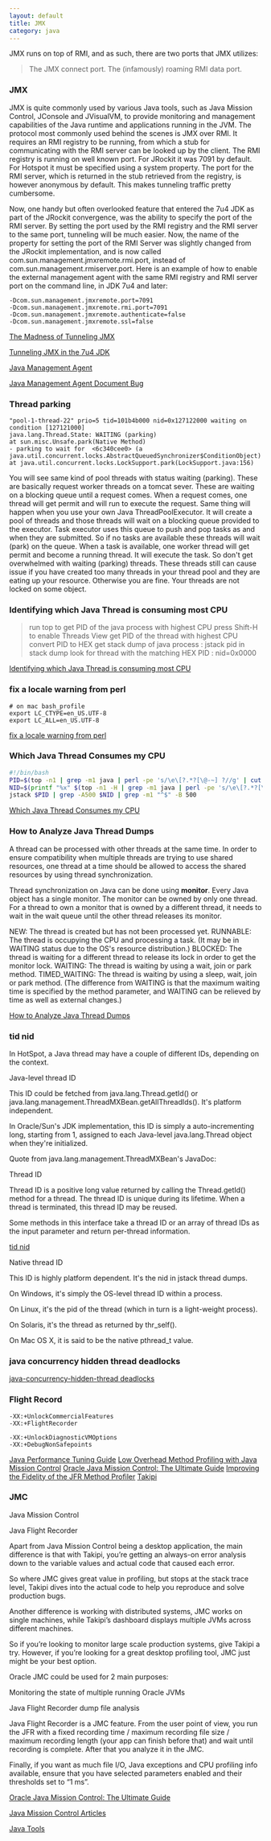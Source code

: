```yaml
---
layout: default
title: JMX
category: java
---
```


JMX runs on top of RMI, and as such, there are two ports that JMX utilizes:

>The JMX connect port.
>The (infamously) roaming RMI data port.

### JMX 

JMX is quite commonly used by various Java tools, such as Java Mission Control, JConsole and JVisualVM, 
to provide monitoring and management capabilities of the Java runtime and applications running in the JVM. 
The protocol most commonly used behind the scenes is JMX over RMI. It requires an RMI registry to be running, 
from which a stub for communicating with the RMI server can be looked up by the client. The RMI registry is running on well known port. 
For JRockit it was 7091 by default. For Hotspot it must be specified using a system property. 
The port for the RMI server, which is returned in the stub retrieved from the registry, is however anonymous by default. 
This makes tunneling traffic pretty cumbersome.

Now, one handy but often overlooked feature that entered the 7u4 JDK as part of the JRockit convergence, 
was the ability to specify the port of the RMI server. By setting the port used by the RMI registry and the RMI server to the same port, 
tunneling will be much easier. Now, the name of the property for setting the port of the RMI Server was slightly changed from the JRockit implementation, 
and is now called com.sun.management.jmxremote.rmi.port, instead of com.sun.management.rmiserver.port. 
Here is an example of how to enable the external management agent with the same RMI registry and RMI server port on the command line, in JDK 7u4 and later:

    -Dcom.sun.management.jmxremote.port=7091 
    -Dcom.sun.management.jmxremote.rmi.port=7091 
    -Dcom.sun.management.jmxremote.authenticate=false 
    -Dcom.sun.management.jmxremote.ssl=false


[The Madness of Tunneling JMX](http://realjenius.com/2012/11/21/java7-jmx-tunneling-freedom/)

[Tunneling JMX in the 7u4 JDK](http://hirt.se/blog/?p=289)

[Java Management Agent](http://docs.oracle.com/javase/8/docs/technotes/guides/management/agent.html)

[Java Management Agent Document Bug](https://bugs.openjdk.java.net/browse/JDK-8129948)


### Thread parking

    "pool-1-thread-22" prio=5 tid=101b4b000 nid=0x127122000 waiting on condition [127121000]
    java.lang.Thread.State: WAITING (parking)
    at sun.misc.Unsafe.park(Native Method)
    - parking to wait for  <6c340cee0> (a java.util.concurrent.locks.AbstractQueuedSynchronizer$ConditionObject)
    at java.util.concurrent.locks.LockSupport.park(LockSupport.java:156)

You will see same kind of pool threads with status waiting (parking). These are basically request worker threads on a tomcat sever. These are waiting on a blocking queue until a request comes. When a request comes, one thread will get permit and will run to execute the request.
Same thing will happen when you use your own Java ThreadPoolExecutor. It will create a pool of threads and those threads will wait on a blocking queue provided to the executor. Task executor uses this queue to push and pop tasks as and when they are submitted. So if no tasks are available these threads will wait (park) on the queue. When a task is available, one worker thread will get permit and become a running thread. It will execute the task.
So don't get overwhelmed with waiting (parking) threads. These threads still can cause issue if you have created too many threads in your thread pool and they are eating up your resource. Otherwise you are fine. Your threads are not locked on some object. 


### Identifying which Java Thread is consuming most CPU

>run top to get PID of the java process with highest CPU
>press Shift-H to enable Threads View
>get PID of the thread with highest CPU
>convert PID to HEX
>get stack dump of java process : jstack pid
>in stack dump look for thread with the matching HEX PID : nid=0x0000

[Identifying which Java Thread is consuming most CPU](http://code.nomad-labs.com/2010/11/18/identifying-which-java-thread-is-consuming-most-cpu/)

###  fix a locale warning from perl
    
    # on mac bash_profile
    export LC_CTYPE=en_US.UTF-8
    export LC_ALL=en_US.UTF-8

[fix a locale warning from perl](http://stackoverflow.com/questions/2499794/how-can-i-fix-a-locale-warning-from-perl)

###  Which Java Thread Consumes my CPU

```bash
#!/bin/bash
PID=$(top -n1 | grep -m1 java | perl -pe 's/\e\[?.*?[\@-~] ?//g' | cut -f1 -d' ')
NID=$(printf "%x" $(top -n1 -H | grep -m1 java | perl -pe 's/\e\[?.*?[\@-~] ?//g' | cut -f1 -d' '))
jstack $PID | grep -A500 $NID | grep -m1 "^$" -B 500
```

[Which Java Thread Consumes my CPU](https://dzone.com/articles/which-java-thread-consumes-my)


### How to Analyze Java Thread Dumps

A thread can be processed with other threads at the same time. In order to ensure compatibility when multiple threads are trying to use shared resources, one thread at a time should be allowed to access the shared resources by using thread synchronization.

Thread synchronization on Java can be done using **monitor**. Every Java object has a single monitor. The monitor can be owned by only one thread. For a thread to own a monitor that is owned by a different thread, it needs to wait in the wait queue until the other thread releases its monitor.


NEW: The thread is created but has not been processed yet.
RUNNABLE: The thread is occupying the CPU and processing a task. (It may be in WAITING status due to the OS's resource distribution.)
BLOCKED: The thread is waiting for a different thread to release its lock in order to get the monitor lock.
WAITING: The thread is waiting by using a wait, join or park method.
TIMED_WAITING: The thread is waiting by using a sleep, wait, join or park method. (The difference from WAITING is that the maximum waiting time is specified by the method parameter, and WAITING can be relieved by time as well as external changes.) 


[How to Analyze Java Thread Dumps](https://dzone.com/articles/how-analyze-java-thread-dumps)


### tid nid

In HotSpot, a Java thread may have a couple of different IDs, depending on the context.

Java-level thread ID

This ID could be fetched from java.lang.Thread.getId() or java.lang.management.ThreadMXBean.getAllThreadIds(). It's platform independent.

In Oracle/Sun's JDK implementation, this ID is simply a auto-incrementing long, starting from 1, assigned to each Java-level java.lang.Thread object when they're initialized.

Quote from java.lang.management.ThreadMXBean's JavaDoc:

Thread ID

Thread ID is a positive long value returned by calling the Thread.getId() method for a thread. The thread ID is unique during its lifetime. When a thread is terminated, this thread ID may be reused.

Some methods in this interface take a thread ID or an array of thread IDs as the input parameter and return per-thread information.

[tid nid](https://gist.github.com/rednaxelafx/843622)

Native thread ID


This ID is highly platform dependent. It's the nid in jstack thread dumps.

On Windows, it's simply the OS-level thread ID within a process.

On Linux, it's the pid of the thread (which in turn is a light-weight process).

On Solaris, it's the thread as returned by thr_self().

On Mac OS X, it is said to be the native pthread_t value.


### java concurrency hidden thread deadlocks

[java-concurrency-hidden-thread deadlocks](https://dzone.com/articles/java-concurrency-hidden-thread)

### Flight Record

    -XX:+UnlockCommercialFeatures 
    -XX:+FlightRecorder

    -XX:+UnlockDiagnosticVMOptions 
    -XX:+DebugNonSafepoints


[Java Performance Tuning Guide](http://java-performance.info/)
[Low Overhead Method Profiling with Java Mission Control](http://hirt.se/blog/?p=364)
[Oracle Java Mission Control: The Ultimate Guide](http://blog.takipi.com/oracle-java-mission-control-the-ultimate-guide/)
[Improving the Fidelity of the JFR Method Profiler](http://hirt.se/blog/?p=609)
[Takipi](https://www.takipi.com/product)

### JMC

Java Mission Control

Java Flight Recorder

Apart from Java Mission Control being a desktop application, the main difference is that with Takipi, you’re getting an always-on error analysis down to the variable values and actual code that caused each error. 

So where JMC gives great value in profiling, but stops at the stack trace level, Takipi dives into the actual code to help you reproduce and solve production bugs.

Another difference is working with distributed systems, JMC works on single machines, while Takipi’s dashboard displays multiple JVMs across different machines. 

So if you’re looking to monitor large scale production systems, give Takipi a try. However, if you’re looking for a great desktop profiling tool, JMC just might be your best option.

Oracle JMC could be used for 2 main purposes:

Monitoring the state of multiple running Oracle JVMs

Java Flight Recorder dump file analysis


Java Flight Recorder is a JMC feature. From the user point of view, you run the JFR with a fixed recording time / maximum recording file size / maximum recording length (your app can finish before that) and wait until recording is complete. After that you analyze it in the JMC.

Finally, if you want as much file I/O, Java exceptions and CPU profiling info available, ensure that you have selected parameters enabled and their thresholds set to “1 ms”.

[Oracle Java Mission Control: The Ultimate Guide](http://www.javacodegeeks.com/2015/03/oracle-java-mission-control-the-ultimate-guide.html)

[Java Mission Control Articles](http://hirt.se/blog/)

[Java Tools](http://www.javacodegeeks.com/2014/12/15-tools-java-developers-should-use-after-a-major-release.html)
